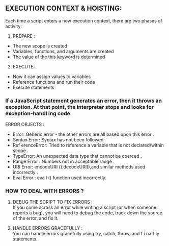 ## EXECUTION CONTEXT & HOISTING: 
Each time a script enters a new execution context, there are two phases of activity:  
1. PREPARE : 
* The new scope is created  
* Variables, functions, and arguments are created 
* The value of the this keyword is determined 
2. EXECUTE: 
* Now it can assign values to variables 
* Reference functions and run their code 
* Execute statements

 ### If a JavaScript statement generates an error, then it throws an exception. At that point, the interpreter stops and looks for exception-handl ing code.  

 ERROR OBJECTS :
 * Error: Generic error - the other errors are all based upon this error .
 * Syntax Error: Syntax has not been followed 
 * Ref erenceError: Tried to reference a variable that is not declared/within scope .
 * TypeError: An unexpected data type that cannot be coerced .
 * Range Error : Numbers not in acceptable range .
 * URI Error: encodeURI ().decodeURI(),and similar methods used incorrectly .
 * Eval Error : eva l () function used incorrectly. 

 ### HOW TO DEAL WITH ERRORS ? 
 1. DEBUG THE SCRIPT TO FIX ERRORS :  
If you come across an error while writing a script (or when someone reports a bug), you will need to debug the code, track down the source of the error, and fix it. 

2. HANDLE ERRORS GRACEFULLY :  
You can handle errors gracefully using try, catch, throw, and f i na 1 ly statements.   



